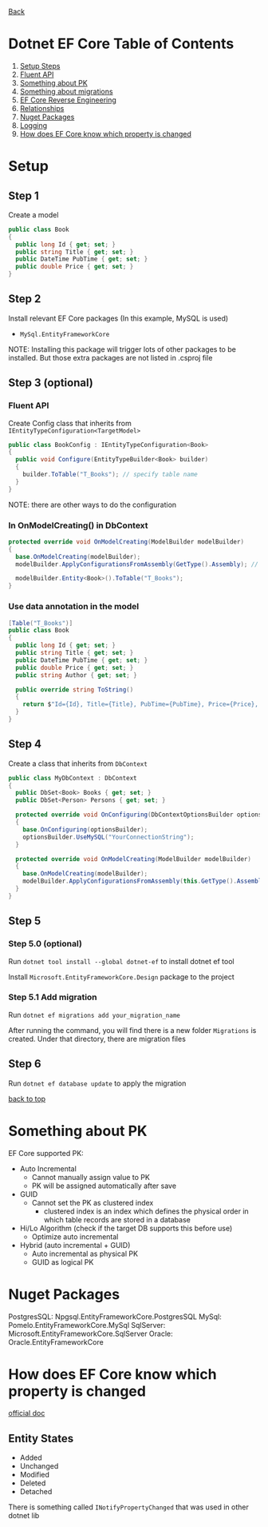 [Back](../../README.md)

# Dotnet EF Core Table of Contents

1. [Setup Steps](#setup)
2. [Fluent API](./README_EFCoreFluentAPI.md)
3. [Something about PK](#something-about-pk)
4. [Something about migrations](./README_EFCoreMigration.md)
5. [EF Core Reverse Engineering](./README_EFCoreReverseEngineering.md)
6. [Relationships](./README_EFCoreRelationship.md)
7. [Nuget Packages](#nuget-packages)
8. [Logging](./EFCoreLogging.md)
9. [How does EF Core know which property is changed](#how-does-ef-core-know-which-property-is-changed)

# Setup

## Step 1

Create a model

```c#
public class Book
{
  public long Id { get; set; }
  public string Title { get; set; }
  public DateTime PubTime { get; set; }
  public double Price { get; set; }
}
```

## Step 2

Install relevant EF Core packages (In this example, MySQL is used)

- `MySql.EntityFrameworkCore`

NOTE: Installing this package will trigger lots of other packages to be installed. But those extra packages are not listed in .csproj file

## Step 3 (optional)

### Fluent API

Create Config class that inherits from `IEntityTypeConfiguration<TargetModel>`

```c#
public class BookConfig : IEntityTypeConfiguration<Book>
{
  public void Configure(EntityTypeBuilder<Book> builder)
  {
    builder.ToTable("T_Books"); // specify table name
  }
}
```

NOTE: there are other ways to do the configuration

### In OnModelCreating() in DbContext

```c#
protected override void OnModelCreating(ModelBuilder modelBuilder)
{
  base.OnModelCreating(modelBuilder);
  modelBuilder.ApplyConfigurationsFromAssembly(GetType().Assembly); // load all IEntityTypeConfiguration

  modelBuilder.Entity<Book>().ToTable("T_Books");
}
```

### Use data annotation in the model

```c#
[Table("T_Books")]
public class Book
{
  public long Id { get; set; }
  public string Title { get; set; }
  public DateTime PubTime { get; set; }
  public double Price { get; set; }
  public string Author { get; set; }

  public override string ToString()
  {
    return $"Id={Id}, Title={Title}, PubTime={PubTime}, Price={Price}, Author={Author}";
  }
}

```

## Step 4

Create a class that inherits from `DbContext`

```c#
public class MyDbContext : DbContext
{
  public DbSet<Book> Books { get; set; }
  public DbSet<Person> Persons { get; set; }

  protected override void OnConfiguring(DbContextOptionsBuilder optionsBuilder)
  {
    base.OnConfiguring(optionsBuilder);
    optionsBuilder.UseMySQL("YourConnectionString");
  }

  protected override void OnModelCreating(ModelBuilder modelBuilder)
  {
    base.OnModelCreating(modelBuilder);
    modelBuilder.ApplyConfigurationsFromAssembly(this.GetType().Assembly);
  }
}

```

## Step 5

### Step 5.0 (optional)

Run `dotnet tool install --global dotnet-ef` to install dotnet ef tool

Install `Microsoft.EntityFrameworkCore.Design` package to the project

### Step 5.1 Add migration

Run `dotnet ef migrations add your_migration_name`

After running the command, you will find there is a new folder `Migrations` is created. Under that directory, there are migration files

## Step 6

Run `dotnet ef database update` to apply the migration

[back to top](#dotnet-ef-core-table-of-contents)

# Something about PK

EF Core supported PK:

- Auto Incremental
  - Cannot manually assign value to PK
  - PK will be assigned automatically after save
- GUID
  - Cannot set the PK as clustered index
    - clustered index is an index which defines the physical order in which table records are stored in a database
- Hi/Lo Algorithm (check if the target DB supports this before use)
  - Optimize auto incremental
- Hybrid (auto incremental + GUID)
  - Auto incremental as physical PK
  - GUID as logical PK

# Nuget Packages

PostgresSQL: Npgsql.EntityFrameworkCore.PostgresSQL
MySql: Pomelo.EntityFrameworkCore.MySql
SqlServer: Microsoft.EntityFrameworkCore.SqlServer
Oracle: Oracle.EntityFrameworkCore

# How does EF Core know which property is changed

[official doc](https://learn.microsoft.com/en-us/ef/core/change-tracking/change-detection)

## Entity States

- Added
- Unchanged
- Modified
- Deleted
- Detached

There is something called `INotifyPropertyChanged` that was used in other dotnet lib

